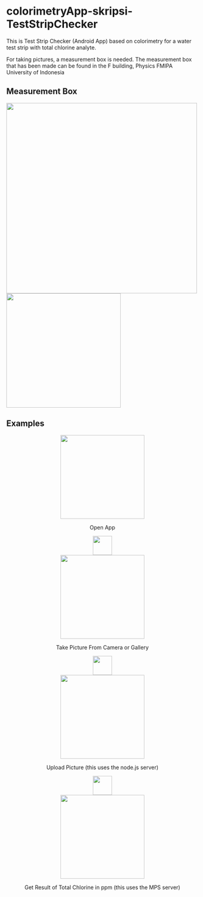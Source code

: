 # colorimetryApp-skripsi-TestStripChecker
This is Test Strip Checker (Android App) based on colorimetry for a water test strip with total chlorine analyte.

For taking pictures, a measurement box is needed. The measurement box that has been made can be found in the F building, Physics FMIPA University of Indonesia

## Measurement Box

<div width="250px">
  <img src="https://user-images.githubusercontent.com/93637835/188461101-74e9497b-4f7d-4b30-8ba9-8c6d21d03759.png" width="500px">
  <img src="https://user-images.githubusercontent.com/93637835/188461118-63493543-26ec-413f-9480-40db4ce0fc9c.png" width="300px">
</div>



## Examples

<div align="center"><img src="https://user-images.githubusercontent.com/93637835/188441563-8a9a10ef-458e-431a-8797-5cc7cb8d7903.png" width="220px"></div>
<p align="center"> Open App </p>
<div align="center"><img src="https://user-images.githubusercontent.com/93637835/188448394-38242d5c-4ea2-476f-b710-576b4580c019.png" width="50px"></div>
<div align="center"><img src="https://user-images.githubusercontent.com/93637835/188441603-695eb4dc-de50-4160-b154-e072e8bb1f67.png" width="220px"></div>
<p align="center"> Take Picture From Camera or Gallery </p>
<div align="center"><img src="https://user-images.githubusercontent.com/93637835/188448394-38242d5c-4ea2-476f-b710-576b4580c019.png" width="50px"></div>
<div align="center"><img src="https://user-images.githubusercontent.com/93637835/188441633-24aa9ab1-2036-4b03-a734-e9f1c32334d5.png" width="220px"></div>
<p align="center"> Upload Picture (this uses the node.js server) </p>
<div align="center"><img src="https://user-images.githubusercontent.com/93637835/188448394-38242d5c-4ea2-476f-b710-576b4580c019.png" width="50px"></div>
<div align="center"><img src="https://user-images.githubusercontent.com/93637835/188441683-cfba4692-dddd-43df-9a3e-651cf5292904.png" width="220px"></div>
<p align="center"> Get Result of Total Chlorine in ppm (this uses the MPS server) </p>



